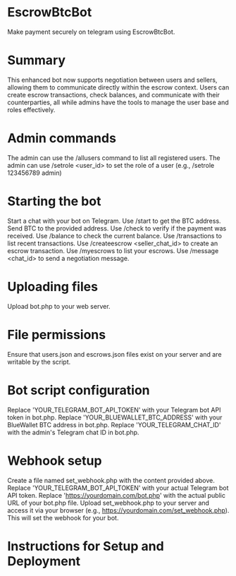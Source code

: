 # EscrowBtcBot
Make payment securely on telegram using EscrowBtcBot.
# Summary
This enhanced bot now supports negotiation between users and sellers, allowing them to communicate directly within the escrow context. Users can create escrow transactions, check balances, and communicate with their counterparties, all while admins have the tools to manage the user base and roles effectively.
# Admin commands
The admin can use the /allusers command to list all registered users.
The admin can use /setrole <user_id> <role> to set the role of a user (e.g., /setrole 123456789 admin)
# Starting the bot
Start a chat with your bot on Telegram.
Use /start to get the BTC address.
Send BTC to the provided address.
Use /check to verify if the payment was received.
Use /balance to check the current balance.
Use /transactions to list recent transactions.
Use /createescrow <amount> <seller_chat_id> to create an escrow transaction.
Use /myescrows to   list your escrows.
Use /message <chat_id> <message> to send a negotiation message.
# Uploading files
Upload bot.php to your web server.
# File permissions
Ensure that users.json and escrows.json files exist on your server and are writable by the script.
# Bot script configuration
Replace 'YOUR_TELEGRAM_BOT_API_TOKEN' with your Telegram bot API token in bot.php.
Replace 'YOUR_BLUEWALLET_BTC_ADDRESS' with your BlueWallet BTC address in bot.php.
Replace 'YOUR_TELEGRAM_CHAT_ID' with the admin's Telegram chat ID in bot.php.
# Webhook setup
Create a file named set_webhook.php with the content provided above.
Replace 'YOUR_TELEGRAM_BOT_API_TOKEN' with your actual Telegram bot API token.
Replace 'https://yourdomain.com/bot.php' with the actual public URL of your bot.php file.
Upload set_webhook.php to your server and access it via your browser (e.g., https://yourdomain.com/set_webhook.php). This will set the webhook for your bot.
# Instructions for Setup and Deployment
